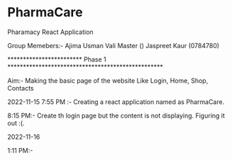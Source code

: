 # PharmaCare
Pharamacy React Application

Group Memebers:- Ajima Usman Vali Master ()
                 Jaspreet Kaur  (0784780)

************************  Phase 1 **************************************************

Aim:- Making the basic page of the website Like Login, Home, Shop, Contacts

2022-11-15
7:55 PM :- Creating a react application named as PharmaCare.

8:15 PM:- Create th login page but the content is not displaying. Figuring it out :(.

2022-11-16

1:11 PM:- 

